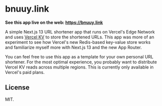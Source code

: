 # bnuuy.link

**See this app live on the web: https://bnuuy.link**

A simple Next.js 13 URL shortener app that runs on Vercel's Edge Network and
uses [Vercel KV][vercel-kv-url] to store the shortened URLs. This app was more
of an experiment to see how Vercel's new Redis-based key-value store works and
familiarize myself more with Next.js 13 and the new App Router.

You can feel free to use this app as a template for your own personal URL
shortener. For the most optimal experience, you probably want to distribute
Vercel KV reads across multiple regions. This is currently only available in
Vercel's paid plans.

## License

MIT.

[vercel-kv-url]: https://vercel.com/storage/kv
